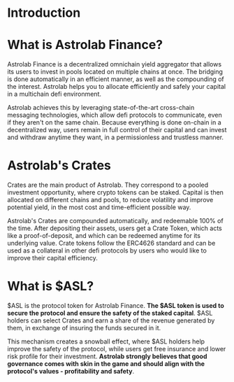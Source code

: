 # Introduction

# What is Astrolab Finance?

Astrolab Finance is a decentralized omnichain yield aggregator that allows its users to invest in pools located on multiple chains at once. The bridging is done automatically in an efficient manner, as well as the compounding of the interest. Astrolab helps you to allocate efficiently and safely your capital in a multichain defi environment.

Astrolab achieves this by leveraging state-of-the-art cross-chain messaging technologies, which allow defi protocols to communicate, even if they aren't on the same chain. Because everything is done on-chain in a decentralized way, users remain in full control of their capital and can invest and withdraw anytime they want, in a permissionless and trustless manner.

# Astrolab's Crates

Crates are the main product of Astrolab. They correspond to a pooled investment opportunity, where crypto tokens can be staked. Capital is then allocated on different chains and pools, to reduce volatility and improve potential yield, in the most cost and time-efficient possible way.

Astrolab's Crates are compounded automatically, and redeemable 100% of the time. After depositing their assets, users get a Crate Token, which acts like a proof-of-deposit, and which can be redeemed anytime for its underlying value. Crate tokens follow the ERC4626 standard and can be used as a collateral in other defi protocols by users who would like to improve their capital efficiency.

# What is $ASL?

$ASL is the protocol token for Astrolab Finance. **The $ASL token is used to secure the protocol and ensure the safety of the staked capital**. $ASL holders can select Crates and earn a share of the revenue generated by them, in exchange of insuring the funds secured in it. 

This mechanism creates a snowball effect, where $ASL holders help improve the safety of the protocol, while users get free insurance and lower risk profile for their investment. **Astrolab strongly believes that good governance comes with skin in the game and should align with the protocol's values - profitability and safety**.

